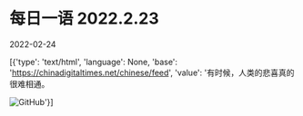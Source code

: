 # 每日一语 2022.2.23

2022-02-24

[{'type': 'text/html', 'language': None, 'base': 'https://chinadigitaltimes.net/chinese/feed', 'value': '有时候，人类的悲喜真的很难相通。 

![GitHub](https://chinadigitaltimes.net/chinese/files/2022/02/2.23.2-1024x1024.jpg)'}]